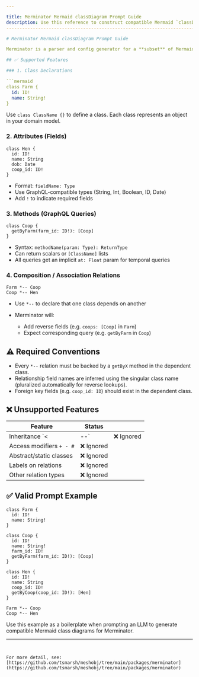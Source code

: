 ```yaml
---

title: Merminator Mermaid classDiagram Prompt Guide
description: Use this reference to construct compatible Mermaid `classDiagram` inputs for the Merminator tool in meshobj.
-------------------------------------------------------------------------------------------------------------------------

# Merminator Mermaid classDiagram Prompt Guide

Merminator is a parser and config generator for a **subset** of Mermaid's `classDiagram` syntax. Use the following rules and examples to construct diagrams that are compatible and functional.

## ✅ Supported Features

### 1. Class Declarations

```mermaid
class Farm {
  id: ID!
  name: String!
}
```

Use `class ClassName {}` to define a class. Each class represents an object in your domain model.

### 2. Attributes (Fields)

```mermaid
class Hen {
  id: ID!
  name: String
  dob: Date
  coop_id: ID!
}
```

* Format: `fieldName: Type`
* Use GraphQL-compatible types (String, Int, Boolean, ID, Date)
* Add `!` to indicate required fields

### 3. Methods (GraphQL Queries)

```mermaid
class Coop {
  getByFarm(farm_id: ID!): [Coop]
}
```

* Syntax: `methodName(param: Type): ReturnType`
* Can return scalars or `[ClassName]` lists
* All queries get an implicit `at: Float` param for temporal queries

### 4. Composition / Association Relations

```mermaid
Farm *-- Coop
Coop *-- Hen
```

* Use `*--` to declare that one class depends on another
* Merminator will:

  * Add reverse fields (e.g. `coops: [Coop]` in `Farm`)
  * Expect corresponding query (e.g. `getByFarm` in `Coop`)

## ⚠️ Required Conventions

* Every `*--` relation must be backed by a `getByX` method in the dependent class.
* Relationship field names are inferred using the singular class name (pluralized automatically for reverse lookups).
* Foreign key fields (e.g. `coop_id: ID`) should exist in the dependent class.

## ❌ Unsupported Features

| Feature                  | Status    |           |
| ------------------------ | --------- | --------- |
| Inheritance \`<          | --\`      | ❌ Ignored |
| Access modifiers `+ - #` | ❌ Ignored |           |
| Abstract/static classes  | ❌ Ignored |           |
| Labels on relations      | ❌ Ignored |           |
| Other relation types     | ❌ Ignored |           |

## ✅ Valid Prompt Example

```mermaid
class Farm {
  id: ID!
  name: String!
}

class Coop {
  id: ID!
  name: String!
  farm_id: ID!
  getByFarm(farm_id: ID!): [Coop]
}

class Hen {
  id: ID!
  name: String
  coop_id: ID!
  getByCoop(coop_id: ID!): [Hen]
}

Farm *-- Coop
Coop *-- Hen
```

Use this example as a boilerplate when prompting an LLM to generate compatible Mermaid class diagrams for Merminator.

---
```


For more detail, see: [https://github.com/tsmarsh/meshobj/tree/main/packages/merminator](https://github.com/tsmarsh/meshobj/tree/main/packages/merminator)
